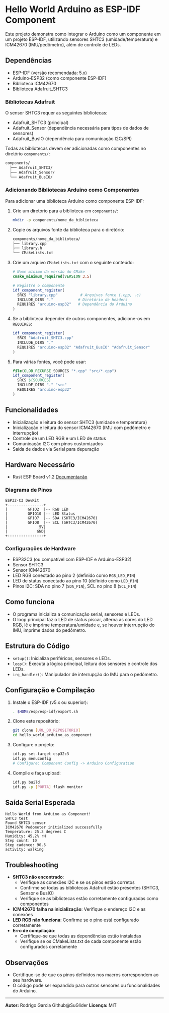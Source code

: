 # Hello World Arduino as ESP-IDF Component

Este projeto demonstra como integrar o Arduino como um componente em um projeto ESP-IDF, utilizando sensores SHTC3 (umidade/temperatura) e ICM42670 (IMU/pedômetro), além de controle de LEDs.

## Dependências
- ESP-IDF (versão recomendada: 5.x)
- Arduino-ESP32 (como componente ESP-IDF)
- Biblioteca ICM42670
- Biblioteca Adafruit_SHTC3

### Bibliotecas Adafruit
O sensor SHTC3 requer as seguintes bibliotecas:
- Adafruit_SHTC3 (principal)
- Adafruit_Sensor (dependência necessária para tipos de dados de sensores)
- Adafruit_BusIO (dependência para comunicação I2C/SPI)

Todas as bibliotecas devem ser adicionadas como componentes no diretório `components/`:
```bash
components/
  ├── Adafruit_SHTC3/
  ├── Adafruit_Sensor/
  └── Adafruit_BusIO/
```

### Adicionando Bibliotecas Arduino como Componentes
Para adicionar uma biblioteca Arduino como componente ESP-IDF:

1. Crie um diretório para a biblioteca em `components/`:
   ```bash
   mkdir -p components/nome_da_biblioteca
   ```

2. Copie os arquivos fonte da biblioteca para o diretório:
   ```bash
   components/nome_da_biblioteca/
   ├── library.cpp
   ├── library.h
   └── CMakeLists.txt
   ```

3. Crie um arquivo `CMakeLists.txt` com o seguinte conteúdo:
   ```cmake
   # Nome mínimo da versão do CMake
   cmake_minimum_required(VERSION 3.5)

   # Registre o componente
   idf_component_register(
     SRCS "library.cpp"          # Arquivos fonte (.cpp, .c)
     INCLUDE_DIRS "."           # Diretório de headers
     REQUIRES "arduino-esp32"   # Dependência do Arduino
   )
   ```

4. Se a biblioteca depender de outros componentes, adicione-os em `REQUIRES`:
   ```cmake
   idf_component_register(
     SRCS "Adafruit_SHTC3.cpp"
     INCLUDE_DIRS "."
     REQUIRES "arduino-esp32" "Adafruit_BusIO" "Adafruit_Sensor"
   )
   ```

5. Para várias fontes, você pode usar:
   ```cmake
   file(GLOB_RECURSE SOURCES "*.cpp" "src/*.cpp")
   idf_component_register(
     SRCS ${SOURCES}
     INCLUDE_DIRS "." "src"
     REQUIRES "arduino-esp32"
   )
   ```

## Funcionalidades
- Inicialização e leitura do sensor SHTC3 (umidade e temperatura)
- Inicialização e leitura do sensor ICM42670 (IMU com pedômetro e interrupção)
- Controle de um LED RGB e um LED de status
- Comunicação I2C com pinos customizados
- Saída de dados via Serial para depuração

## Hardware Necessário
- Rust ESP Board v1.2 [Documentação](https://github.com/esp-rs/esp-rust-board/tree/v1.2)

### Diagrama de Pinos
```
ESP32-C3 DevKit
+----------------+
|         GPIO2  |-- RGB LED
|         GPIO10 |-- LED Status
|         GPIO7  |-- SDA (SHTC3/ICM42670)
|         GPIO8  |-- SCL (SHTC3/ICM42670)
|              5V|
|             GND|
+----------------+
```

### Configurações de Hardware
- ESP32C3 (ou compatível com ESP-IDF e Arduino-ESP32)
- Sensor SHTC3
- Sensor ICM42670
- LED RGB conectado ao pino 2 (definido como `RGB_LED_PIN`)
- LED de status conectado ao pino 10 (definido como `LED_PIN`)
- Pinos I2C: SDA no pino 7 (`SDA_PIN`), SCL no pino 8 (`SCL_PIN`)

## Como funciona
- O programa inicializa a comunicação serial, sensores e LEDs.
- O loop principal faz o LED de status piscar, alterna as cores do LED RGB, lê e imprime temperatura/umidade e, se houver interrupção do IMU, imprime dados do pedômetro.

## Estrutura do Código
- `setup()`: Inicializa periféricos, sensores e LEDs.
- `loop()`: Executa a lógica principal, leitura dos sensores e controle dos LEDs.
- `irq_handler()`: Manipulador de interrupção do IMU para o pedômetro.

## Configuração e Compilação
1. Instale o ESP-IDF (v5.x ou superior):
   ```bash
   . $HOME/esp/esp-idf/export.sh
   ```

2. Clone este repositório:
   ```bash
   git clone [URL_DO_REPOSITORIO]
   cd hello_world_arduino_as_component
   ```

3. Configure o projeto:
   ```bash
   idf.py set-target esp32c3
   idf.py menuconfig
   # Configure: Component Config -> Arduino Configuration
   ```

4. Compile e faça upload:
   ```bash
   idf.py build
   idf.py -p [PORTA] flash monitor
   ```

## Saída Serial Esperada
```
Hello World from Arduino as Component!
SHTC3 test
Found SHTC3 sensor
ICM42670 Pedometer initialized successfully
Temperature: 25.3 degrees C
Humidity: 45.2% rH
Step count: 10
Step cadence: 90.5
activity: walking
```

## Troubleshooting
- **SHTC3 não encontrado**: 
  - Verifique as conexões I2C e se os pinos estão corretos
  - Confirme se todas as bibliotecas Adafruit estão presentes (SHTC3, Sensor e BusIO)
  - Verifique se as bibliotecas estão corretamente configuradas como componentes
- **ICM42670 falha na inicialização**: Verifique o endereço I2C e as conexões
- **LED RGB não funciona**: Confirme se o pino está configurado corretamente
- **Erro de compilação**: 
  - Certifique-se que todas as dependências estão instaladas
  - Verifique se os CMakeLists.txt de cada componente estão configurados corretamente

## Observações
- Certifique-se de que os pinos definidos nos macros correspondem ao seu hardware.
- O código pode ser expandido para outros sensores ou funcionalidades do Arduino.

---

**Autor:** Rodrigo Garcia Github@SuGlider
**Licença:** MIT
